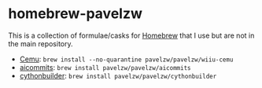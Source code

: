 # homebrew-pavelzw

This is a collection of formulae/casks for [Homebrew](https://brew.sh/) that I use but are not in the main repository.

- [Cemu](https://cemu.info): `brew install --no-quarantine pavelzw/pavelzw/wiiu-cemu`
- [aicommits](https://github.com/Nutlope/aicommits): `brew install pavelzw/pavelzw/aicommits`
- [cythonbuilder](https://github.com/mike-huls/cythonbuilder/): `brew install pavelzw/pavelzw/cythonbuilder`
